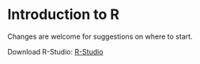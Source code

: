 # Introduction to R

Changes are welcome for suggestions on where to start.

Download R-Studio: [R-Studio](https://www.rstudio.com/products/rstudio/download/)
